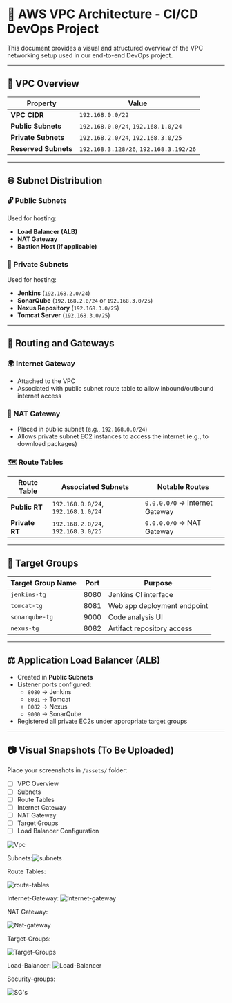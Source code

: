 # 📡 AWS VPC Architecture - CI/CD DevOps Project

This document provides a visual and structured overview of the VPC networking setup used in our end-to-end DevOps project.

---

## 📘 VPC Overview

| Property               | Value                               |
|------------------------|-------------------------------------|
| **VPC CIDR**           | `192.168.0.0/22`                    |
| **Public Subnets**     | `192.168.0.0/24`, `192.168.1.0/24`  |
| **Private Subnets**    | `192.168.2.0/24`, `192.168.3.0/25`  |
| **Reserved Subnets**   | `192.168.3.128/26`, `192.168.3.192/26` |

---

## 🌐 Subnet Distribution

### 🔓 Public Subnets
Used for hosting:
- **Load Balancer (ALB)**
- **NAT Gateway**
- **Bastion Host (if applicable)**

### 🔐 Private Subnets
Used for hosting:
- **Jenkins** (`192.168.2.0/24`)
- **SonarQube** (`192.168.2.0/24` or `192.168.3.0/25`)
- **Nexus Repository** (`192.168.3.0/25`)
- **Tomcat Server** (`192.168.3.0/25`)

---

## 🔀 Routing and Gateways

### 🌍 Internet Gateway
- Attached to the VPC
- Associated with public subnet route table to allow inbound/outbound internet access

### 🚪 NAT Gateway
- Placed in public subnet (e.g., `192.168.0.0/24`)
- Allows private subnet EC2 instances to access the internet (e.g., to download packages)

### 🗺️ Route Tables

| Route Table         | Associated Subnets                   | Notable Routes                  |
|---------------------|--------------------------------------|---------------------------------|
| **Public RT**       | `192.168.0.0/24`, `192.168.1.0/24`   | `0.0.0.0/0` → Internet Gateway  |
| **Private RT**      | `192.168.2.0/24`, `192.168.3.0/25`   | `0.0.0.0/0` → NAT Gateway       |

---

## 🎯 Target Groups

| Target Group Name | Port  | Purpose                      |
|-------------------|-------|------------------------------|
| `jenkins-tg`      | 8080  | Jenkins CI interface         |
| `tomcat-tg`       | 8081  | Web app deployment endpoint  |
| `sonarqube-tg`    | 9000  | Code analysis UI             |
| `nexus-tg`        | 8082  | Artifact repository access   |

---

## ⚖️ Application Load Balancer (ALB)

- Created in **Public Subnets**
- Listener ports configured:
  - `8080` → Jenkins
  - `8081` → Tomcat
  - `8082` → Nexus
  - `9000` → SonarQube
- Registered all private EC2s under appropriate target groups

---

## 📷 Visual Snapshots (To Be Uploaded)

Place your screenshots in `/assets/` folder:

- [ ] VPC Overview
- [ ] Subnets
- [ ] Route Tables
- [ ] Internet Gateway
- [ ] NAT Gateway
- [ ] Target Groups
- [ ] Load Balancer Configuration

![Vpc](https://github.com/user-attachments/assets/297106f4-fd14-4bb6-a992-af8af26ea994)


Subnets:![subnets](https://github.com/user-attachments/assets/c6051ea2-f914-4b17-891f-32840bd34f22)


Route Tables:

![route-tables](https://github.com/user-attachments/assets/3b524f66-098c-4246-9b00-9862789d6c99)



Internet-Gateway:
![Internet-gateway](https://github.com/user-attachments/assets/0ccdf6d5-b040-4f8e-a5bc-fdbbd4fa6d11)


NAT Gateway:

![Nat-gateway](https://github.com/user-attachments/assets/e251e75f-300d-49a6-82bb-a5c07d4c5a74)


Target-Groups:


![Target-Groups](https://github.com/user-attachments/assets/9e7981e3-652c-4578-b130-3318bd63a15e)



Load-Balancer:
![Load-Balancer](https://github.com/user-attachments/assets/defcf77c-b89e-4f4b-abae-37e3c9906240)

Security-groups:

![SG's](https://github.com/user-attachments/assets/ed3ae38c-83f7-4a96-8891-84fd67a9924b)
